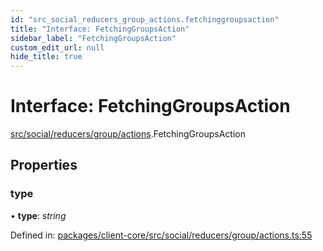 ```yaml
---
id: "src_social_reducers_group_actions.fetchinggroupsaction"
title: "Interface: FetchingGroupsAction"
sidebar_label: "FetchingGroupsAction"
custom_edit_url: null
hide_title: true
---
```


# Interface: FetchingGroupsAction

[src/social/reducers/group/actions](../modules/src_social_reducers_group_actions.md).FetchingGroupsAction

## Properties

### type

• **type**: *string*

Defined in: [packages/client-core/src/social/reducers/group/actions.ts:55](https://github.com/xr3ngine/xr3ngine/blob/a16a45d7e/packages/client-core/src/social/reducers/group/actions.ts#L55)
